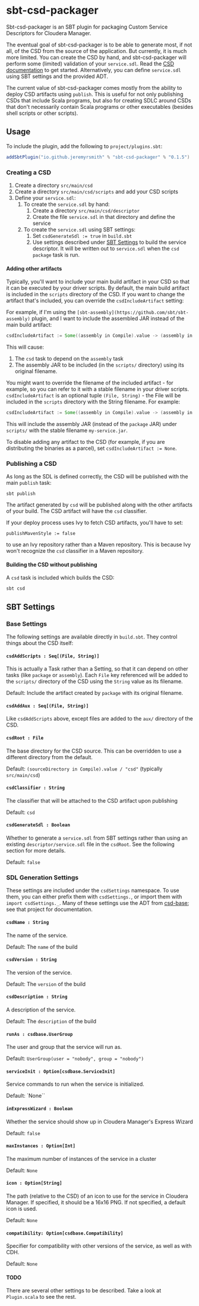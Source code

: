 # sbt-csd-packager

Sbt-csd-packager is an SBT plugin for packaging Custom Service Descriptors for Cloudera Manager.

The eventual goal of sbt-csd-packager is to be able to generate most, if not all, of the CSD from the source of the
application.  But currently, it is much more limited.  You can create the CSD by hand, and sbt-csd-packager will perform
some (limited) validation of your `service.sdl`.  Read the [CSD documentation](https://github.com/cloudera/cm_ext/wiki/CSD-Overview)
to get started.  Alternatively, you can define `service.sdl` using SBT settings and the provided ADT.

The current value of sbt-csd-packager comes mostly from the ability to deploy CSD artifacts using `publish`. This is
useful for not only publishing CSDs that include Scala programs, but also for creating SDLC around CSDs that don't
necessarily contain Scala programs or other executables (besides shell scripts or other scripts).

## Usage

To include the plugin, add the following to `project/plugins.sbt`:

```scala
addSbtPlugin("io.github.jeremyrsmith" % "sbt-csd-packager" % "0.1.5")
```

### Creating a CSD

1. Create a directory `src/main/csd`
2. Create a directory `src/main/csd/scripts` and add your CSD scripts
3. Define your `service.sdl`:
   1. To create the `service.sdl` by hand:
      1. Create a directory `src/main/csd/descriptor`
      2. Create the file `service.sdl` in that directory and define the service
   2. To create the `service.sdl` using SBT settings:
      1. Set `csdGenerateSdl := true` in `build.sbt`
      2. Use settings described under [SBT Settings](#sbt-settings) to build the service descriptor.  It will be written out to
         `service.sdl` when the `csd package` task is run.

#### Adding other artifacts

Typically, you'll want to include your main build artifact in your CSD so that it can be executed by your driver scripts.
By default, the main build artifact is included in the `scripts` directory of the CSD.  If you want to change the artifact
that's included, you can override the `csdIncludeArtifact` setting:

For example, if I'm using the `[sbt-assembly](https://github.com/sbt/sbt-assembly)` plugin, and I want to include the
assembled JAR instead of the main build artifact:

```scala
csdIncludeArtifact := Some((assembly in Compile).value -> (assembly in Compile).value.name)
```

This will cause:
1. The `csd` task to depend on the `assembly` task
2. The assembly JAR to be included (in the `scripts/` directory) using its original filename.

You might want to override the filename of the included artifact - for example, so you can refer to it with a stable
filename in your driver scripts.  `csdIncludeArtifact` is an optional tuple `(File, String)` - the File will be
included in the `scripts` directory with the String filename.  For example:

```scala
csdIncludeArtifact := Some((assembly in Compile).value -> (assembly in Compile).value.name)
```

This will include the assembly JAR (instead of the `package` JAR) under `scripts/` with the stable filename `my-service.jar`.

To disable adding any artifact to the CSD (for example, if you are distributing the binaries as a parcel), set
`csdIncludeArtifact := None`.

### Publishing a CSD

As long as the SDL is defined correctly, the CSD will be published with the main `publish` task:

```
sbt publish
```
  
The artifact generated by `csd` will be published along with the other artifacts of your build.  The CSD artifact will
have the `csd` classifier.

If your deploy process uses Ivy to fetch CSD artifacts, you'll have to set:

```
publishMavenStyle := false
```

to use an Ivy repository rather than a Maven repository.  This is because Ivy won't recognize the `csd` classifier
in a Maven repository.

#### Building the CSD without publishing

A `csd` task is included which builds the CSD:

```
sbt csd
```

## SBT Settings

### Base Settings

The following settings are available directly in `build.sbt`.  They control things about the CSD itself:

#### `csdAddScripts : Seq[(File, String)]`

This is actually a Task rather than a Setting, so that it can depend on other tasks (like `package` or `assembly`).
Each `File` key referenced will be added to the `scripts/` directory of the CSD using the `String` value as its filename.

Default: Include the artifact created by `package` with its original filename.

#### `csdAddAux : Seq[(File, String)]`

Like `csdAddScripts` above, except files are added to the `aux/` directory of the CSD.

#### `csdRoot : File`

The base directory for the CSD source.  This can be overridden to use a different directory from the default.

Default: `(sourceDirectory in Compile).value / "csd"` (typically `src/main/csd`)

#### `csdClassifier : String`

The classifier that will be attached to the CSD artifact upon publishing

Default: `csd`

#### `csdGenerateSdl : Boolean`

Whether to generate a `service.sdl` from SBT settings rather than using an existing `descriptor/service.sdl` file in
the `csdRoot`. See the following section for more details.

Default: `false`

### SDL Generation Settings

These settings are included under the `csdSettings` namespace.  To use them, you can either prefix them with
`csdSettings.`, or import them with `import csdSettings._`.  Many of these settings use the ADT from
[csd-base](https://github.com/jeremyrsmith/csd-base); see that project for documentation.

#### `csdName : String`

The name of the service.

Default: The `name` of the build

#### `csdVersion : String`

The version of the service.

Default: The `version` of the build

#### `csdDescription : String`

A description of the service.

Default: The `description` of the build

#### `runAs : csdbase.UserGroup`

The user and group that the service will run as.

Default: `UserGroup(user = "nobody", group = "nobody")`

#### `serviceInit : Option[csdbase.ServiceInit]`

Service commands to run when the service is initialized.

Default: `None``

#### `inExpressWizard : Boolean`

Whether the service should show up in Cloudera Manager's Express Wizard

Default: `false`

#### `maxInstances : Option[Int]`

The maximum number of instances of the service in a cluster

Default: `None`

#### `icon : Option[String]`

The path (relative to the CSD) of an icon to use for the service in Cloudera Manager.  If specified, it should be a
16x16 PNG.  If not specified, a default icon is used.

Default: `None`

#### `compatibility: Option[csdbase.Compatibility]`

Specifier for compatibility with other versions of the service, as well as with CDH.

Default: `None`

#### TODO

There are several other settings to be described.  Take a look at `Plugin.scala` to see the rest.

